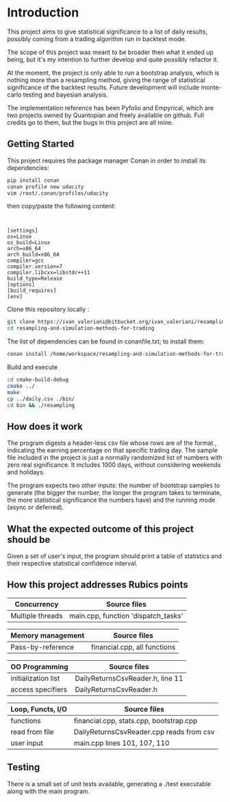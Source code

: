 

# Introduction

This project aims to give statistical significance to a list of daily results, possibly coming from a trading algorithm
run in backtest mode. </p>

The scope of this project was meant to be broader then what it ended up being, but it's my intention to further develop
and quite possibly refactor it. </p>

At the moment, the project is only able to run a bootstrap analysis, which is nothing more than a resampling method, 
giving the range of statistical significance of the backtest results. Future development will include monte-carlo testing 
and bayesian analysis. </p>

The implementation reference has been Pyfolio and Empyrical, which are two projects owned by Quantopian and freely 
available on github. Full credits go to them, but the bugs in this project are all mine. </p>

 

## Getting Started

This project requires the package manager Conan in order to install its dependencies:

``` bash
pip install conan
conan profile new udacity
vim /root/.conan/profiles/udacity
```

then copy/paste the following content:

``` bashThe README also indicates the file and class structure, along with the expected behavior or output of the program.


[settings]
os=Linux
os_build=Linux
arch=x86_64
arch_build=x86_64
compiler=gcc
compiler.version=7
compiler.libcxx=libstdc++11
build_type=Release
[options]
[build_requires]
[env]
```

Clone this repository locally :

``` bash
git clone https://ivan_valeriani@bitbucket.org/ivan_valeriani/resampling-and-simulation-methods-for-trading.git
cd resampling-and-simulation-methods-for-trading
```

The list of dependencies can be found in conanfile.txt; to install them:

``` bash
conan install /home/workspace/resampling-and-simulation-methods-for-trading -if=/home/workspace/resampling-and-simulation-methods-for-trading/cmake-build-debug -pr=udacity
```

Build and execute

``` bash
cd cmake-build-debug
cmake ../
make
cp ../daily.csv ./bin/
cd bin && ./resampling
```

## How does it work

The program digests a header-less csv file  whose rows are of the format <date>,<double> indicating the earning 
percentage on that specific trading day. The sample file included in the project is just a normally randomized list of 
numbers with zero real significance. It includes 1000 days, without considering weekends and holidays. </p>
The program expects two other inputs: the number of bootstrap samples to generate (the bigger the number, the longer 
the program takes to terminate, the more statistical significance the numbers have) and the running mode (async or 
deferred). </p> 

## What the expected outcome of this project should be
Given a set of user's input, the program should print a table of statistics and their respective statistical confidence 
interval.  

## How this project addresses Rubics points

Concurrency         | Source files
-------------       | -------------
Multiple threads    | main.cpp, function 'dispatch_tasks'

Memory management   | Source files
-------------       | -------------
Pass-by-reference   | financial.cpp, all functions

OO Programming      | Source files
-------------       | -------------
initialization list | DailyReturnsCsvReader.h, line 11
access specifiers   | DailyReturnsCsvReader.h

Loop, Functs, I/O   | Source files
-------------       | -------------
functions           | financial.cpp, stats.cpp, bootstrap.cpp
read from file      | DailyReturnsCsvReader.cpp reads from csv
user input          | main.cpp lines 101, 107, 110

## Testing
There is a small set of unit tests available, generating a ./test executable along with the main program.


